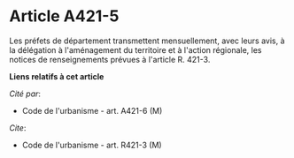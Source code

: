 # Article A421-5

Les préfets de département transmettent mensuellement, avec leurs avis, à la délégation à l'aménagement du territoire et à
l'action régionale, les notices de renseignements prévues à l'article R. 421-3.

**Liens relatifs à cet article**

_Cité par_:

  - Code de l'urbanisme - art. A421-6 (M)

_Cite_:

  - Code de l'urbanisme - art. R421-3 (M)
